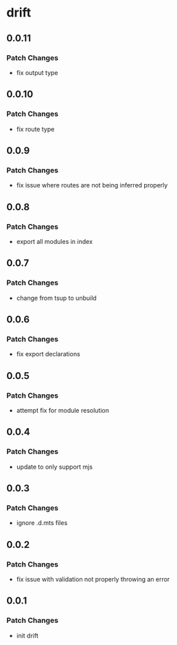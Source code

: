 # drift

## 0.0.11

### Patch Changes

-   fix output type

## 0.0.10

### Patch Changes

-   fix route type

## 0.0.9

### Patch Changes

-   fix issue where routes are not being inferred properly

## 0.0.8

### Patch Changes

-   export all modules in index

## 0.0.7

### Patch Changes

-   change from tsup to unbuild

## 0.0.6

### Patch Changes

-   fix export declarations

## 0.0.5

### Patch Changes

-   attempt fix for module resolution

## 0.0.4

### Patch Changes

-   update to only support mjs

## 0.0.3

### Patch Changes

-   ignore .d.mts files

## 0.0.2

### Patch Changes

-   fix issue with validation not properly throwing an error

## 0.0.1

### Patch Changes

-   init drift
